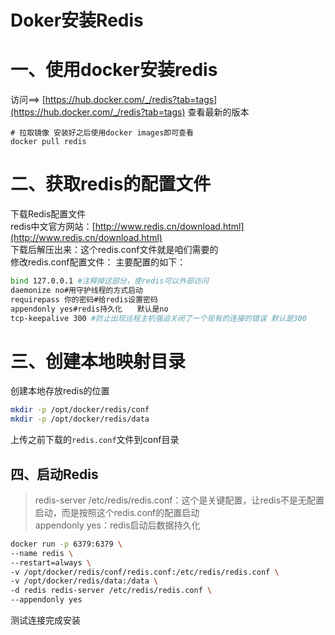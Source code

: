 # Doker安装Redis

# 一、使用docker安装redis

访问==> [https://hub.docker.com/_/redis?tab=tags](https://hub.docker.com/_/redis?tab=tags) 查看最新的版本

```shell
# 拉取镜像 安装好之后使用docker images即可查看
docker pull redis

```


# 二、获取redis的配置文件

下载Redis配置文件<br />redis中文官方网站：[http://www.redis.cn/download.html](http://www.redis.cn/download.html)<br />下载后解压出来：这个redis.conf文件就是咱们需要的<br />修改redis.conf配置文件： 主要配置的如下：

```bash
bind 127.0.0.1 #注释掉这部分，使redis可以外部访问
daemonize no#用守护线程的方式启动
requirepass 你的密码#给redis设置密码 
appendonly yes#redis持久化　　默认是no 
tcp-keepalive 300 #防止出现远程主机强迫关闭了一个现有的连接的错误 默认是300
```


# 三、创建本地映射目录

创建本地存放redis的位置

```bash
mkdir -p /opt/docker/redis/conf
mkdir -p /opt/docker/redis/data
```


上传之前下载的`redis.conf`文件到conf目录

## 四、启动Redis

> redis-server /etc/redis/redis.conf：这个是关键配置，让redis不是无配置启动，而是按照这个redis.conf的配置启动<br />appendonly yes：redis启动后数据持久化


```bash
docker run -p 6379:6379 \
--name redis \
--restart=always \
-v /opt/docker/redis/conf/redis.conf:/etc/redis/redis.conf \
-v /opt/docker/redis/data:/data \
-d redis redis-server /etc/redis/redis.conf \
--appendonly yes
```


测试连接完成安装


